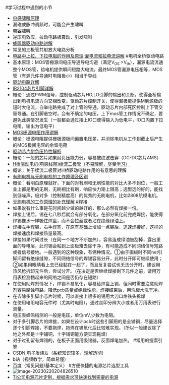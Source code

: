 #学习过程中遇到的小节
- [电感啸叫原理](https://blog.csdn.net/sinat_15677011/article/details/104522385)
- 漏磁或脉冲调频时，可能会产生啸叫
- [电容啸叫](https://baijiahao.baidu.com/s?id=1652149362975596446&wfr=spider&for=pc&searchword=%E7%94%B5%E5%AE%B9%E5%95%B8%E5%8F%AB)
- 逆压电效应，拉动电路板震动，引发啸叫
- [蜂鸣器驱动电路讲解](https://mp.weixin.qq.com/s/Eyp3HtLOsJ6OSQT1A8QrqQ)
- 常见的三极管共射放大电路分析
- [电路中上拉、下拉电阻的作用及原理;灌电流和拉电流讲解](https://zhuanlan.zhihu.com/p/258321463?utm_source=zhsharetargetidmore)
#电机全桥驱动电路
- 基本原理：MOS管栅源间电压导通导电沟道（满足V<sub>GS</sub> >V<sub>th</sub>），漏源电流流通整个MOS管，给电机提供瞬间短路大电流，最终MOS管漏源电压相等，MOS管（有源元件导通时电阻极小）相当于导线
 - [驱动电路详解](https://blog.csdn.net/best_xiaolong/article/details/109759339?utm_source=app&app_version=5.1.1&code=app_1562916241&uLinkId=usr1mkqgl919blen)
 - [IR2104芯片引脚详解](https://blog.csdn.net/qq_42059060/article/details/103498076)
 - 概论：通过PWM信号，控制驱动芯片HO,LO引脚的输出和关断，使得全桥输出到电机电流方向交相改变。驱动芯片控制开关，使得漏极能提供M到源极的短时大电流。自举电路完成了对上管的导通。驱动芯片内部死区控制上下管交替导通。在引脚悬空时，会有不确定的电压，上下mos管工作情况不确定，要避免此类情况发生（一般都会通过接上IO口使得输入为低电平，IO口内置下拉电阻，输出为低电平）
 - [MOS栅源电阻作用讲解](https://blog.csdn.net/luojing194/article/details/69397252)
 - 概论：栅源电阻提供栅极源极间偏置电压差，并消除电机从工作到截止后产生的MOS极间电容的余留电荷
 - [驱动芯片耐负压特性解析](http://www.sillumin.com/2381.html)
 - 概论：一般的芯片如果耐负压能力弱，容易被纹波击穿（DC-DC芯片AMS）
 - [H桥驱动电机(电感线圈)续流二极管（不易理解，尽量学习）](https://ebldc.com/?p=86)
 - 概论：关于续流二极管对H桥驱动电路作用的有意思的理解
 - [有刷电机与无刷电机的工作原理及区别](https://blog.csdn.net/qq_33660182/article/details/121265150)
 - 概论：看明白原理就好，下面的对有刷和无刷性能的对比大多不到位，一般工业上都是用的无刷，无刷相比有刷，响应快力矩上限高；选型选的好的，能找到低噪声，极对多（控制精度高）的优秀的无刷电机，比如2808航模电机。
 - [无刷电机的工作原理的补充理解](https://blog.csdn.net/qgtx_424/article/details/104305342?ops_request_misc=%257B%2522request%255Fid%2522%253A%2522165501808116780366590956%2522%252C%2522scm%2522%253A%252220140713.130102334.pc%255Fall.%2522%257D&request_id=165501808116780366590956&biz_id=0&utm_medium=distribute.pc_search_result.none-task-blog-2~all~first_rank_ecpm_v1~rank_v31_ecpm-15-104305342-null-null.142^v13^pc_search_result_control_group,157^v14^new_3&utm_term=%E6%97%A0%E5%88%B7%E7%94%B5%E6%9C%BA%E8%BE%93%E5%85%A5%E6%B3%A2%E5%BD%A2%E9%80%BB%E8%BE%91%E5%9B%BE&spm=1018.2226.3001.4187)
#焊接
- 如果说有什么事是花时间越少做的越好的，那么必然有焊接一份。
- 焊接上锡后，锡在七八秒后就会有部分氧化，在部分氧化前完成焊接，能使得焊锡像水一样吸住焊盘，而不会拉丝或者沾在绝缘绿油上。
- 焊接左手焊锡，右手焊笔，在原有基础上增加一点锡后，迅速焊接好，这样的焊接速度和焊接质量最高。
- 焊接如果时间过长（在同一个地方不断加热），容易造成绿油被刮掉，露出里面的导电层，此时锡会粘到上面极难去除干净，有可能造成不同网络信号短路或者信号接地。一般遇到的这种现象，有俩种情况。①由于画板时不同net引脚间留有绝缘缝隙，不同网络信号的焊锡容易分开，此时分开即可继续使用；②如果用眼睛看上去已经黏在一起了，而且反复尝试也无法分开时，建议用热风枪拆卸元件后，尝试分开。（在决定是否继续焊接剩下元件之前，请用万用表检测黏起来的网络之间是否仍存在短路）
- 在使用助焊剂情况下，焊锡不易氧化，容易给焊盘上锡，但同时需要注意助焊剂容易腐蚀电路，降低pcb质量或绝缘性能，焊接结束后，用洗板水洗干净。
- 在去除多引脚小芯片时候，可以直接上很多的锡用大刀口烙铁头拆焊
- 在使用电阻电容元件时（尤其时电阻），通过丝印分辨大小或者用万用表进行测量。
- 电压表蜂鸣档测的一般是电压，单位mV,少数为电阻。
- 对于多引脚芯片的焊接，如果在设计pcb时这些引脚用的是全铺铜，尽量选择逐个引脚焊接，不要拖焊，拖焊在锡氧化后比较难实现。（所以一般建议除了地之外都是十字铺铜，十字铺铜能方便实现拖焊）
- 对于过孔留有焊锡的，在板子正面用吸锡器，反面焊笔加热。
#常用的搜索引擎
- CSDN,电子发烧友（系统知识较多，理解透彻）
- b站（视频教学，简单易懂）
- 百度（常见问题/基本定义）
#方便快捷的电源芯片选型工具
- ![image-20230220204826510](智能车硬件学习报告.assets/image-20230220204826510.png)
- [Ti公司电源芯片定制，根据需求可快速找到需要的电源](https://webench.ti.com/power-designer/switching-regulator?powerSupply=0)